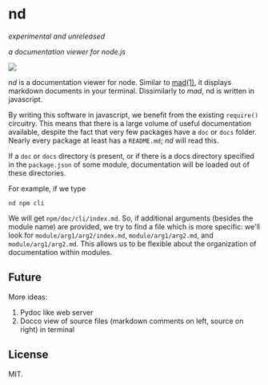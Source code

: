 # nd

_experimental and unreleased_

_a documentation viewer for node.js_

<img src="https://github.com/russfrank/nd/raw/master/shot.png" />

*nd* is a documentation viewer for node.  Similar to 
[mad(1)](http://tjholowaychuk.com/post/21100445420/going-mad-1),
it displays markdown documents in your terminal.  Dissimilarly to *mad*, nd
is written in javascript.  

By writing this software in javascript, we benefit
from the existing `require()` circuitry.  This means that there is a large
volume of useful documentation available, despite the fact that very few packages
have a `doc` or `docs` folder.  Nearly every package at least has a
`README.md`; *nd* will read this.

If a `doc` or `docs` directory is present, or if there is a docs directory
specified in the `package.json` of some module, documentation will be loaded
out of these directories.  

For example, if we type

`nd npm cli`

We will get `npm/doc/cli/index.md`. So, if additional arguments (besides the
module name) are provided, we try to find a file which is more specific:
we'll look for `module/arg1/arg2/index.md`, `module/arg1/arg2.md`, and
`module/arg1/arg2.md`.  This allows us to be flexible about the organization
of documentation within modules.

## Future

More ideas:

1. Pydoc like web server
2. Docco view of source files (markdown comments on left, source on right) in terminal

## License

MIT.
